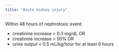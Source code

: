 ```yaml
---
title: "Acute kidney injury"
---
```

Within 48 hours of nephrotoxic event: 
- creatinine increase &gt; 0.3 mg/dL OR
- creatinine increase &gt; 50% OR 
- urine output &lt; 0.5 mL/kg/hour for at least 6 hours

